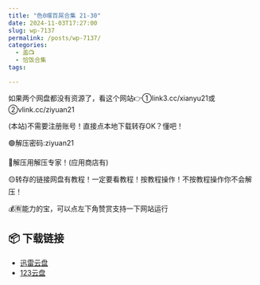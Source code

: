```yaml
---
title: "色0嚐百屌合集 21-30"
date: 2024-11-03T17:27:00
slug: wp-7137
permalink: /posts/wp-7137/
categories:
  - 盖📺
  - 恰饭合集
tags:

---
```


如果两个网盘都没有资源了，看这个网站👉①link3.cc/xianyu21或②vlink.cc/ziyuan21

(本站)不需要注册账号！直接点本地下载转存OK？懂吧！

🟢解压密码:ziyuan21

🔵解压用解压专家！(应用商店有)

🟡转存的链接网盘有教程！一定要看教程！按教程操作！不按教程操作你不会解压！

💰🈶能力的宝，可以点左下角赞赏支持一下网站运行

## 📦 下载链接
- [迅雷云盘](https://blziyuan21.com/pay-download/7137?key=ddf6b0b384&down_id=0)
- [123云盘](https://blziyuan21.com/pay-download/7137?key=ddf6b0b384&down_id=1)

